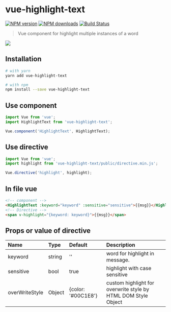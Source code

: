 # vue-highlight-text

[![NPM version](https://img.shields.io/npm/v/vue-highlight-text.svg?style=flat)](https://npmjs.com/package/vue-highlight-text)
[![NPM downloads](https://img.shields.io/npm/dm/vue-highlight-text.svg?style=flat)](https://npmjs.com/package/vue-highlight-text)
[![Build Status](https://travis-ci.org/TonPC64/vue-highlight-text.svg?branch=master)](https://travis-ci.org/TonPC64/vue-highlight-text)

> Vue component for highlight multiple instances of a word

![](./images/example.gif)

## Installation

```bash
# with yarn
yarn add vue-highlight-text

# with npm
npm install --save vue-highlight-text
```

## Use component

```js
import Vue from 'vue';
import HighlightText from 'vue-highlight-text';

Vue.component('HighlightText', HighlightText);
```

## Use directive

```js
import Vue from 'vue';
import highlight from 'vue-highlight-text/public/directive.min.js';

Vue.directive('highlight', highlight);
```

## In file vue

```html
<!-- component -->
<HighlightText :keyword="keyword" :sensitive="sensitive">{{msg}}</HighlightText>
<!-- Directive -->
<span v-highlight="{keyword: keyword}">{{msg}}</span>
```

## Props or value of directive

| Name           | Type   | Default            | Description                                                   |
| :------------- | :----- | :----------------- | :------------------------------------------------------------ |
| keyword        | string | ''                 | word for highlight in message.                                |
| sensitive      | bool   | true               | highlight with case sensitive                                 |
| overWriteStyle | Object | {color: '#00C1E8'} | custom highlight for overwrite style by HTML DOM Style Object |
